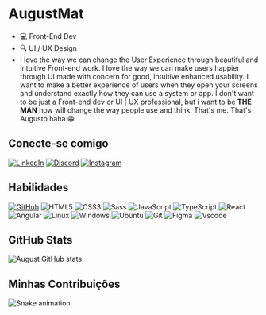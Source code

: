 # AugustMat

- 💻 Front-End Dev 
- 🔍 UI / UX Design
- I love the way we can change the User Experience through beautiful and intuitive Front-end work. I love the way we can make users happier through UI made with concern for good, intuitive enhanced usability. I want to make a better experience of users when they open your screens and understand exactly how they can use a system or app. I don't want to be just a Front-end dev or UI | UX professional, but i want to be **THE MAN** how will change the way people use and think. That's me. That's Augusto haha 😁

## Conecte-se comigo

[![LinkedIn](https://img.shields.io/badge/LinkedIn-0077B5?style=for-the-badge&logo=linkedin&logoColor=white)](https://www.linkedin.com/in/august-mat/) [![Discord](https://img.shields.io/badge/Discord-7289DA?style=for-the-badge&logo=discord&logoColor=white)](https://https://discord.com/channels/@heyaugustt/) [![Instagram](https://img.shields.io/badge/-Instagram-%23E4405F?style=for-the-badge&logo=instagram&logoColor=white)](https://www.instagram.com/augustmat/) 

## Habilidades

[![GitHub](https://img.shields.io/badge/GitHub-100000?style=for-the-badge&logo=github&logoColor=white)](https://github.com/AugustMat) ![HTML5](https://img.shields.io/badge/HTML5-E34F26?style=for-the-badge&logo=html5&logoColor=white)
 ![CSS3](https://img.shields.io/badge/CSS3-1572B6?style=for-the-badge&logo=css3&logoColor=white)
![Sass](https://img.shields.io/badge/Sass-000?style=for-the-badge&logo=sass) ![JavaScript](https://img.shields.io/badge/JavaScript-F7DF1E?style=for-the-badge&logo=javascript&logoColor=black) ![TypeScript](https://img.shields.io/badge/TypeScript-007ACC?style=for-the-badge&logo=typescript&logoColor=white) ![React](https://img.shields.io/badge/React-20232A?style=for-the-badge&logo=react&logoColor=61DAFB) ![Angular](https://img.shields.io/badge/Angular-DD0031?style=for-the-badge&logo=angular&logoColor=white) ![Linux](https://img.shields.io/badge/Linux-000?style=for-the-badge&logo=linux&logoColor=FCC624) ![Windows](https://img.shields.io/badge/Windows-000?style=for-the-badge&logo=windows&logoColor=2CA5E0) ![Ubuntu](https://img.shields.io/badge/Ubuntu-35495E?style=for-the-badge&logo=ubuntu&logoColor=2CA5E0) ![Git](https://img.shields.io/badge/GIT-E44C30?style=for-the-badge&logo=git&logoColor=white) ![Figma](https://img.shields.io/badge/Figma-696969?style=for-the-badge&logo=figma&logoColor=figma) ![Vscode](https://img.shields.io/badge/Vscode-007ACC?style=for-the-badge&logo=visual-studio-code&logoColor=white)

## GitHub Stats

![August GitHub stats](https://github-readme-stats.vercel.app/api?username=AugustMat&theme=radical&icons=true)

## Minhas Contribuições

![Snake animation](https://github.com/AugustMat/AugustMat/blob/output/github-contribution-grid-snake.svg)
